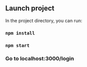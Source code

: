 ## Launch project

In the project directory, you can run:

### `npm install`
### `npm start`
### Go to localhost:3000/login
